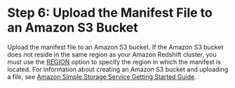 # Step 6: Upload the Manifest File to an Amazon S3 Bucket<a name="load-from-host-steps-upload-manifest"></a>

Upload the manifest file to an Amazon S3 bucket\. If the Amazon S3 bucket does not reside in the same region as your Amazon Redshift cluster, you must use the [REGION](copy-parameters-data-source-s3.md#copy-region) option to specify the region in which the manifest is located\. For information about creating an Amazon S3 bucket and uploading a file, see [Amazon Simple Storage Service Getting Started Guide](https://docs.aws.amazon.com/AmazonS3/latest/gsg/)\. 